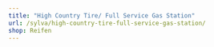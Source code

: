 ```yaml
---
title: "High Country Tire/ Full Service Gas Station"
url: /sylva/high-country-tire-full-service-gas-station/
shop: Reifen
---
```

